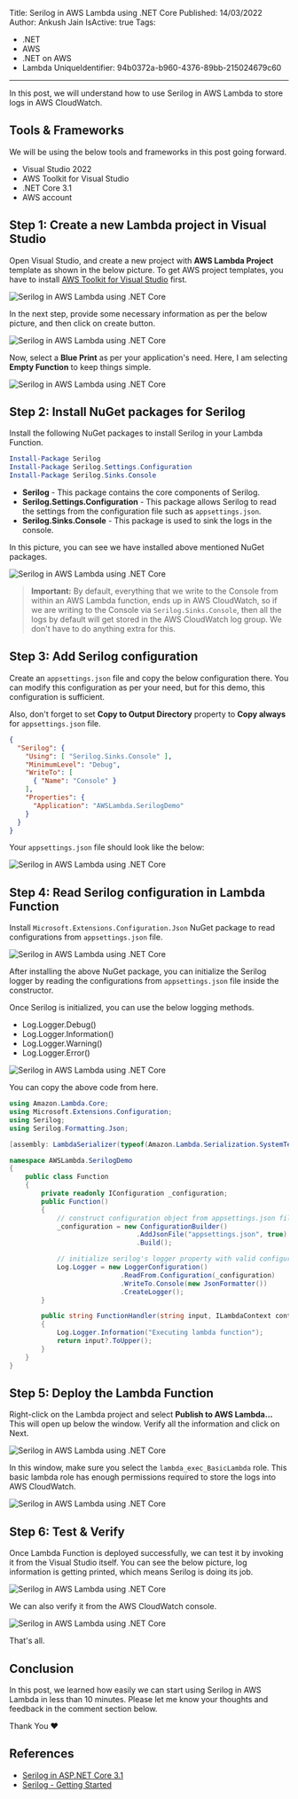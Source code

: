 Title: Serilog in AWS Lambda using .NET Core
Published: 14/03/2022
Author: Ankush Jain
IsActive: true
Tags:
  - .NET
  - AWS
  - .NET on AWS
  - Lambda
UniqueIdentifier: 94b0372a-b960-4376-89bb-215024679c60
---
In this post, we will understand how to use Serilog in AWS Lambda to store logs in AWS CloudWatch.

## Tools & Frameworks

We will be using the below tools and frameworks in this post going forward.
*   Visual Studio 2022
*   AWS Toolkit for Visual Studio
*   .NET Core 3.1
*   AWS account

## Step 1: Create a new Lambda project in Visual Studio
Open Visual Studio, and create a new project with **AWS Lambda Project** template as shown in the below picture. To get AWS project templates, you have to install [AWS Toolkit for Visual Studio](https://aws.amazon.com/visualstudio/) first. 

![Serilog in AWS Lambda using .NET Core](/img/blogs/serilog-in-aws-lambda-using-net-core/1-serilog-in-aws-lambda-using-net-core.png)

In the next step, provide some necessary information as per the below picture, and then click on create button. 

![Serilog in AWS Lambda using .NET Core](/img/blogs/serilog-in-aws-lambda-using-net-core/2-serilog-in-aws-lambda-using-net-core.png)

Now, select a **Blue Print** as per your application's need. Here, I am selecting **Empty Function** to keep things simple. 

![Serilog in AWS Lambda using .NET Core](/img/blogs/serilog-in-aws-lambda-using-net-core/3-serilog-in-aws-lambda-using-net-core.png)

## Step 2: Install NuGet packages for Serilog
Install the following NuGet packages to install Serilog in your Lambda Function.
```powershell
Install-Package Serilog
Install-Package Serilog.Settings.Configuration
Install-Package Serilog.Sinks.Console
```

*   **Serilog** - This package contains the core components of Serilog.
*   **Serilog.Settings.Configuration** - This package allows Serilog to read the settings from the configuration file such as `appsettings.json`.
*   **Serilog.Sinks.Console** -  This package is used to sink the logs in the console.

In this picture, you can see we have installed above mentioned NuGet packages. 

![Serilog in AWS Lambda using .NET Core](/img/blogs/serilog-in-aws-lambda-using-net-core/4-serilog-in-aws-lambda-using-net-core.png)

> **Important:** By default, everything that we write to the Console from within an AWS Lambda function, ends up in AWS CloudWatch, so if we are writing to the Console via `Serilog.Sinks.Console`, then all the logs by default will get stored in the AWS CloudWatch log group. We don't have to do anything extra for this.

## Step 3: Add Serilog configuration
Create an `appsettings.json` file and copy the below configuration there. You can modify this configuration as per your need, but for this demo, this configuration is sufficient.

Also, don't forget to set **Copy to Output Directory** property to **Copy always** for `appsettings.json` file.

```json
{
  "Serilog": {
    "Using": [ "Serilog.Sinks.Console" ],
    "MinimumLevel": "Debug",
    "WriteTo": [
      { "Name": "Console" }
    ],
    "Properties": {
      "Application": "AWSLambda.SerilogDemo"
    }
  }
}
```

Your `appsettings.json` file should look like the below: 

![Serilog in AWS Lambda using .NET Core](/img/blogs/serilog-in-aws-lambda-using-net-core/5-serilog-in-aws-lambda-using-net-core.png)

## Step 4: Read Serilog configuration in Lambda Function
Install `Microsoft.Extensions.Configuration.Json` NuGet package to read configurations from `appsettings.json` file. 

![Serilog in AWS Lambda using .NET Core](/img/blogs/serilog-in-aws-lambda-using-net-core/6-serilog-in-aws-lambda-using-net-core.png)

After installing the above NuGet package, you can initialize the Serilog logger by reading the configurations from `appsettings.json` file inside the constructor. 

Once Serilog is initialized, you can use the below logging methods.
*   Log.Logger.Debug()
*   Log.Logger.Information()
*   Log.Logger.Warning()
*   Log.Logger.Error()

![Serilog in AWS Lambda using .NET Core](/img/blogs/serilog-in-aws-lambda-using-net-core/7-serilog-in-aws-lambda-using-net-core.png)

You can copy the above code from here.
```cs
using Amazon.Lambda.Core;
using Microsoft.Extensions.Configuration;
using Serilog;
using Serilog.Formatting.Json;

[assembly: LambdaSerializer(typeof(Amazon.Lambda.Serialization.SystemTextJson.DefaultLambdaJsonSerializer))]

namespace AWSLambda.SerilogDemo
{
    public class Function
    {
        private readonly IConfiguration _configuration;
        public Function()
        {
            // construct configuration object from appsettings.json file
            _configuration = new ConfigurationBuilder() 
                                .AddJsonFile("appsettings.json", true)
                                .Build();

            // initialize serilog's logger property with valid configuration
            Log.Logger = new LoggerConfiguration()
                            .ReadFrom.Configuration(_configuration)
                            .WriteTo.Console(new JsonFormatter())
                            .CreateLogger();
        }

        public string FunctionHandler(string input, ILambdaContext context)
        {
            Log.Logger.Information("Executing lambda function");
            return input?.ToUpper();
        }
    }
}
```

## Step 5: Deploy the Lambda Function
Right-click on the Lambda project and select **Publish to AWS Lambda...** This will open up below the window. Verify all the information and click on Next. 

![Serilog in AWS Lambda using .NET Core](/img/blogs/serilog-in-aws-lambda-using-net-core/8-serilog-in-aws-lambda-using-net-core.png) 

In this window, make sure you select the `lambda_exec_BasicLambda` role. This basic lambda role has enough permissions required to store the logs into AWS CloudWatch. 

![Serilog in AWS Lambda using .NET Core](/img/blogs/serilog-in-aws-lambda-using-net-core/9-serilog-in-aws-lambda-using-net-core.png)

## Step 6: Test & Verify
Once Lambda Function is deployed successfully, we can test it by invoking it from the Visual Studio itself. You can see the below picture, log information is getting printed, which means Serilog is doing its job. 

![Serilog in AWS Lambda using .NET Core](/img/blogs/serilog-in-aws-lambda-using-net-core/10-serilog-in-aws-lambda-using-net-core.png) 

We can also verify it from the AWS CloudWatch console. 

![Serilog in AWS Lambda using .NET Core](/img/blogs/serilog-in-aws-lambda-using-net-core/11-serilog-in-aws-lambda-using-net-core.png)

That's all.

## Conclusion
In this post, we learned how easily we can start using Serilog in AWS Lambda in less than 10 minutes. Please let me know your thoughts and feedback in the comment section below.

Thank You ❤️

## References
*   [Serilog in ASP.NET Core 3.1](https://codewithmukesh.com/blog/serilog-in-aspnet-core-3-1/)
*   [Serilog - Getting Started](https://github.com/serilog/serilog/wiki/Getting-Started)    
